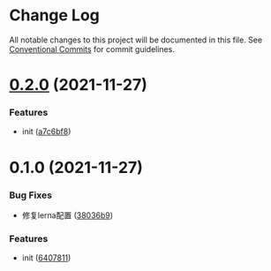 # Change Log

All notable changes to this project will be documented in this file.
See [Conventional Commits](https://conventionalcommits.org) for commit guidelines.

# [0.2.0](https://github.com/HaiRongHaHA/robin-hood/compare/vscode-transform-name@0.1.0...vscode-transform-name@0.2.0) (2021-11-27)


### Features

* init ([a7c6bf8](https://github.com/HaiRongHaHA/robin-hood/commit/a7c6bf8e0775361b8322974152abbe804548383b))





# 0.1.0 (2021-11-27)


### Bug Fixes

* 修复lerna配置 ([38036b9](https://github.com/HaiRongHaHA/robin-hood/commit/38036b9f1bca9975c0802d9a1b18b9ceaa66cadf))


### Features

* init ([6407811](https://github.com/HaiRongHaHA/robin-hood/commit/6407811f81f70aa747c6211f11e74f69cd261eac))
